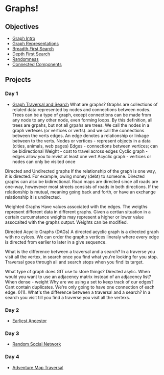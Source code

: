 # Graphs!

## Objectives

* [Graph Intro](objectives/graph-intro)
* [Graph Representations](objectives/graph-representations)
* [Breadth First Search](objectives/breadth-first-search)
* [Depth First Search](objectives/depth-first-search)
* [Randomness](objectives/randomness)
* [Connected Components](objectives/connected-components)

## Projects

### Day 1
* [Graph Traversal and Search](projects/graph)
What are graphs?
    Graphs are collections of related data represented by nodes and connections between nodes. 
    Trees can be a type of graph, except connections can be made from any node to any other node, even forming loops. 
    By this definition, all trees are grpahs, but not all grpahs are trees. 
    We call the nodes in a graph vertexes (or vertices or verts). and we call the connections between the verts edges. An edge denotes a relationship or linkage between to the verts.
        Nodes or vertices - represent objects in a data (cities, animals, web pages)
        Edges - connections between vertices; can be bidirectional
        Weight - cost to travel across edges
    Cyclic graph - edges allow you to revist at least one vert 
    Acyclic graph - vertices or nodes can only be visited once

Directed and Undirected graphs
    If the relationship of the graph is one way, it is directed. For example, owing money (debt) to someone. Directed graphs can also be bidirectional. Road maps are directed since all roads are one-way, howevever most streets consists of roads in both directions. 
    If the relationship is mutual, meaning going back and forth, or have an exchange relationship it is undirected.

Weighted Graphs
    Have values associated with the edges. The weigths represent different data in different graphs. Given a certian situation in a certain curcumstance weights may represent a higher or lower value assocaited with the graphs output. Weights can be modified. 

Directed Acyclic Graphs (DAGs)
A directed acyclic graph is a directed graph with no cylces. We can order the graph;s vertices lineraly where every edge is directed from earlier to later in a give sequence. 

What is the difference between a traversal and a search?
    In a traverse you visit all the vertex, in search once you find what you're looking for you stop.
    Traversal goes through all and search stops when you find its target. 

What type of graph does GIT use to store things?
    Directed asylic.
When would you want to use an adjacency matrix instead of an adjacency list?
    When dense - weight
Why are we using a set to keep track of our edges?
    Cant contain duplicates. We're only going to have one connection of each edge. 0(1).
What's the difference between a traversal and a search?
    In a search you visit till you find a traverse you visit all the vertexs.


### Day 2
* [Earliest Ancestor](projects/ancestor)

### Day 3
* [Random Social Network](projects/social)

### Day 4
* [Adventure Map Traversal](projects/adventure)

